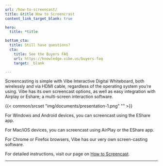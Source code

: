 ```yaml
---
url: /how-to-screencast/
title: &title How to Screencrast
content_link_target_blank: true

hero:
  title: *title

bottom_cta:
  title: Still have questions?
  cta:
    title: See the Buyers FAQ
    url: https://knowledge.vibe.us/buyers-faq
    target: _blank

---
```

Screencasting is simple with Vibe Interactive Digital Whiteboard, both wirelessly and via HDMI cable, regardless of the operating system you’re using. Vibe has its own screencast options, as well as easy integration with Airplay or Eshare; a multi-screen interaction software.

{{< common/srcset "img/documents/presentation-1.png" "" >}}

For Windows and Android devices, you can screencast using the EShare app.

For Mac/iOS devices, you can screencast using AirPlay or the EShare app.

For Chrome or Firefox browsers, Vibe has our very own screen-casting software.

For detailed instructions, visit our page on [How to Screencast][1].

[1]: https://knowledge.vibe.us/screencasting


---
